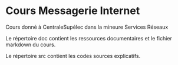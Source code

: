 # Cours Messagerie Internet
Cours donné à CentraleSupélec dans la mineure Services Réseaux

Le répertoire doc contient les ressources documentaires et le fichier markdown du cours. 

Le répertoire src contient les codes sources explicatifs. 
